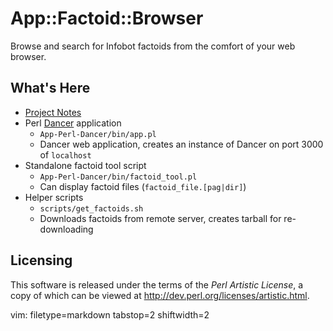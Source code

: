 # App::Factoid::Browser #

Browse and search for Infobot factoids from the comfort of your web browser.

## What's Here ##
- [Project Notes](https://github.com/spicyjack/afb/blob/master/docs/notes.md)
- Perl [Dancer](https://metacpan.org/module/Dancer) application
  - `App-Perl-Dancer/bin/app.pl`
  - Dancer web application, creates an instance of Dancer on port 3000 of
    `localhost`
- Standalone factoid tool script 
  - `App-Perl-Dancer/bin/factoid_tool.pl`
  - Can display factoid files (`factoid_file.[pag|dir]`)
- Helper scripts
  - `scripts/get_factoids.sh`
  - Downloads factoids from remote server, creates tarball for re-downloading

## Licensing ##
This software is released under the terms of the *Perl Artistic License*, a
copy of which can be viewed at http://dev.perl.org/licenses/artistic.html.

vim: filetype=markdown tabstop=2 shiftwidth=2
